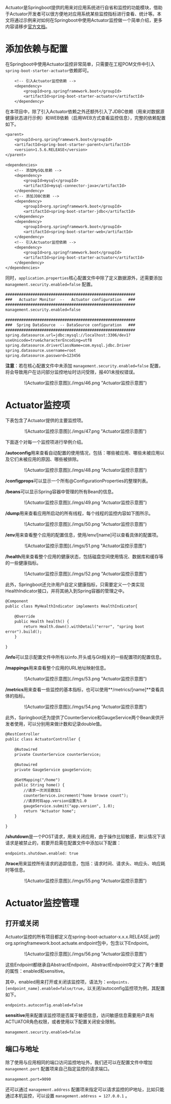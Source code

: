 Actuator是Springboot提供的用来对应用系统进行自省和监控的功能模块，借助于Actuator开发者可以很方便地对应用系统某些监控指标进行查看、统计等。本文将通过示例来对如何在Springboot中使用Actuator监控做一个简单介绍，更多内容请移步[官方文档](https://docs.spring.io/spring-boot/docs/current/reference/htmlsingle/#production-ready "官方文档")。  

# 添加依赖与配置
在Springboot中使用Actuator监控非常简单，只需要在工程POM文件中引入`spring-boot-starter-actuator`依赖即可。 

		<!-- 引入Actuator监控依赖 -->
		<dependency>
			<groupId>org.springframework.boot</groupId>
			<artifactId>spring-boot-starter-actuator</artifactId>
		</dependency>

在本项目中，除了引入Actuator依赖之外还额外引入了JDBC依赖（用来对数据源健康状态进行示例）和WEB依赖（启用WEB方式查看监控信息），完整的依赖配置如下。  

	<parent>
		<groupId>org.springframework.boot</groupId>
		<artifactId>spring-boot-starter-parent</artifactId>
		<version>1.5.6.RELEASE</version>
	</parent>
 
	<dependencies>
		<!-- 添加MySQL依赖 -->
		<dependency>
			<groupId>mysql</groupId>
			<artifactId>mysql-connector-java</artifactId>
		</dependency>
		<!-- 添加JDBC依赖 -->
		<dependency>
			<groupId>org.springframework.boot</groupId>
			<artifactId>spring-boot-starter-jdbc</artifactId>
		</dependency>
		<dependency>
			<groupId>org.springframework.boot</groupId>
			<artifactId>spring-boot-starter-web</artifactId>
		</dependency>
		<!-- 引入Actuator监控依赖 -->
		<dependency>
			<groupId>org.springframework.boot</groupId>
			<artifactId>spring-boot-starter-actuator</artifactId>
		</dependency>
	</dependencies>

同时，`application.properties`核心配置文件中除了定义数据源外，还需要添加 `management.security.enabled=false` 配置。  

	#########################################################
	###   Actuator Monitor  --   Actuator configuration   ###
	#########################################################
	management.security.enabled=false
	
	#########################################################
	###  Spring DataSource  -- DataSource configuration   ###
	#########################################################
	spring.datasource.url=jdbc:mysql://localhost:3306/dev1?useUnicode=true&characterEncoding=utf8
	spring.datasource.driverClassName=com.mysql.jdbc.Driver
	spring.datasource.username=root
	spring.datasource.password=123456

**注意**：若在核心配置文件中未添加 `management.security.enabled=false` 配置，将会导致用户在访问部分监控地址时访问受限，报401未授权错误。  

<div align=center>![Actuator监控示意图](./imgs/46.png "Actuator监控示意图")
<div align=left>

# Actuator监控项

下表包含了Actuator提供的主要监控项。 

<div align=center>![Actuator监控示意图](./imgs/47.png "Actuator监控示意图")
<div align=left>

下面逐个对每一个监控项进行举例介绍。

**/autoconfig**用来查看自动配置的使用情况，包括：哪些被应用、哪些未被应用以及它们未被应用的原因、哪些被排除。 

<div align=center>![Actuator监控示意图](./imgs/48.png "Actuator监控示意图")
<div align=left>

**/configprops**可以显示一个所有@ConfigurationProperties的整理列表。

**/beans**可以显示Spring容器中管理的所有Bean的信息。 

<div align=center>![Actuator监控示意图](./imgs/49.png "Actuator监控示意图")
<div align=left>

**/dump**用来查看应用所启动的所有线程，每个线程的监控内容如下图所示。 

<div align=center>![Actuator监控示意图](./imgs/50.png "Actuator监控示意图")
<div align=left>

**/env**用来查看整个应用的配置信息，使用/env/[name]可以查看具体的配置项。 

<div align=center>![Actuator监控示意图](./imgs/51.png "Actuator监控示意图")
<div align=left>

**/health**用来查看整个应用的健康状态，包括磁盘空间使用情况、数据库和缓存等的一些健康指标。 

<div align=center>![Actuator监控示意图](./imgs/52.png "Actuator监控示意图")
<div align=left>

此外，Springboot还允许用户自定义健康指标，只需要定义一个类实现HealthIndicator接口，并将其纳入到Spring容器的管理之中。  

	@Component
	public class MyHealthIndicator implements HealthIndicator{
	 
		@Override
		public Health health() {
			return Health.down().withDetail("error", "spring boot error").build();
		}
	 
	}

**/info**可以显示配置文件中所有以info.开头或与Git相关的一些配置项的配置信息。

**/mappings**用来查看整个应用的URL地址映射信息。  

<div align=center>![Actuator监控示意图](./imgs/53.png "Actuator监控示意图")
<div align=left>

**/metrics**用来查看一些监控的基本指标，也可以使用**/metrics/[name]**查看具体的指标。 

<div align=center>![Actuator监控示意图](./imgs/54.png "Actuator监控示意图")
<div align=left>

此外，Springboot还为提供了CounterService和GaugeService两个Bean来供开发者使用，可以分别用来做计数和记录double值。 

	@RestController
	public class ActuatorController {
	 
		@Autowired
		private CounterService counterService;
	 
		@Autowired
		private GaugeService gaugeService;
	 
		@GetMapping("/home")
		public String home() {
			//请求一次浏览数加1
			counterService.increment("home browse count");
			//请求时将app.version设置为1.0
			gaugeService.submit("app.version", 1.0);
			return "Actuator home";
		}
	 
	}

**/shutdown**是一个POST请求，用来关闭应用，由于操作比较敏感，默认情况下该请求是被禁止的，若要开启需在配置文件中添加以下配置：  

`endpoints.shutdown.enabled: true`  

**/trace**用来监控所有请求的追踪信息，包括：请求时间、请求头、响应头、响应耗时等信息。 

<div align=center>![Actuator监控示意图](./imgs/55.png "Actuator监控示意图")
<div align=left>

# Actuator监控管理

## 打开或关闭
Actuator监控的所有项目都定义在spring-boot-actuator-x.x.x.RELEASE.jar的org.springframework.boot.actuate.endpoint包中，包含以下Endpoint。 

<div align=center>![Actuator监控示意图](./imgs/56.png "Actuator监控示意图")
<div align=left>

这些Endpoint都继承自AbstractEndpoint，AbstractEndpoint中定义了两个重要的属性：enabled和sensitive。

其中，enabled用来打开或关闭该监控项，语法为：`endpoints.[endpoint_name].enabled=false/true`，以关闭/autoconfig监控项为例，其配置如下。 

`endpoints.autoconfig.enabled=false`

**sensitive**用来配置该监控项是否属于敏感信息，访问敏感信息需要用户具有ACTUATOR角色权限，或者使用以下配置关闭安全限制。  

`management.security.enabled=false`

## 端口与地址
除了使用与应用相同的端口访问监控地址外，我们还可以在配置文件中增加 `management.port` 配置项来自己指定监控的请求端口。 

`management.port=9090`

还可以通过 `management.address` 配置项来指定可以请求监控的IP地址，比如只能通过本机监控，可以设置 `management.address = 127.0.0.1` 。